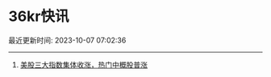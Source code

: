 # 36kr快讯

最近更新时间: 2023-10-07 07:02:36

--- 
1. [美股三大指数集体收涨，热门中概股普涨](https://www.36kr.com/newsflashes/2463518272182409) 
